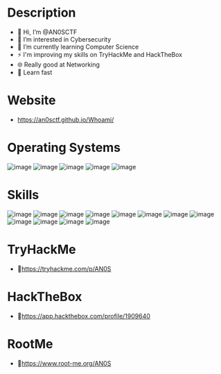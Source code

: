 # Description
- 👋 Hi, I’m @AN0SCTF
- 👀 I’m interested in Cybersecurity
- 🌱 I’m currently learning Computer Science
- ⚡ I'm improving my skills on TryHackMe and HackTheBox
- 🌐 Really good at Networking
- 🚀 Learn fast
# Website
- https://an0sctf.github.io/Whoami/
# Operating Systems
![image](https://github.com/AN0SCTF/AN0SCTF/assets/168984429/2ec36dbe-3f54-441b-8f42-ab8b33c3b3fa)
![image](https://github.com/AN0SCTF/AN0SCTF/assets/168984429/0a3b23e8-6bf7-4ae6-a74d-0b7579ae0c5a)
![image](https://github.com/AN0SCTF/AN0SCTF/assets/168984429/3e3349a9-5655-49ef-bc7c-e57e24e85763)
![image](https://github.com/AN0SCTF/AN0SCTF/assets/168984429/9ba76c3b-80c0-4f31-a32c-34be92c7343f)
![image](https://github.com/AN0SCTF/AN0SCTF/assets/168984429/c04a5941-5663-4d44-9775-849d2de06282)

# Skills
![image](https://github.com/AN0SCTF/AN0SCTF/assets/168984429/3fc0fab2-42b4-4b87-8240-799f6e451d99)
![image](https://github.com/AN0SCTF/AN0SCTF/assets/168984429/fb5a0787-356e-4d23-8759-cdfbe5f9b242)
![image](https://github.com/AN0SCTF/AN0SCTF/assets/168984429/7c1965c9-2090-4ea2-bc2e-dd72e7a638d8)
![image](https://github.com/AN0SCTF/AN0SCTF/assets/168984429/7dac103a-902c-448a-a05e-3cb5f7565ca9)
![image](https://github.com/AN0SCTF/AN0SCTF/assets/168984429/dfcdfda4-a57f-47d5-a5b8-75f7b6e53345)
![image](https://github.com/AN0SCTF/AN0SCTF/assets/168984429/9ded9ae4-8d6d-4a15-a47c-baa84f04e118)
![image](https://github.com/AN0SCTF/AN0SCTF/assets/168984429/340bde40-fd15-46b7-89ac-c3e1faafcdd7)
![image](https://github.com/AN0SCTF/AN0SCTF/assets/168984429/a2d3ac90-3390-4df3-bbd0-84ff4853b3d5)
![image](https://github.com/AN0SCTF/AN0SCTF/assets/168984429/c74b151a-c6fd-4caa-98d5-20163792dd2b)
![image](https://github.com/AN0SCTF/AN0SCTF/assets/168984429/58f2442e-5a7c-4b23-b257-9044e80103f1)
![image](https://github.com/AN0SCTF/AN0SCTF/assets/168984429/911cf2df-c1a1-4999-8b9a-e8bd456ce072)
![image](https://github.com/AN0SCTF/AN0SCTF/assets/168984429/1fef88ed-7b87-46ba-a5aa-0095cd9a8659)



# TryHackMe
- 📗https://tryhackme.com/p/AN0S
# HackTheBox
- 📕https://app.hackthebox.com/profile/1909640
# RootMe
- 📘https://www.root-me.org/AN0S
<!---
AN0SCTF/AN0SCTF is a ✨ special ✨ repository because its `README.md` (this file) appears on your GitHub profile.
You can click the Preview link to take a look at your changes.
--->
